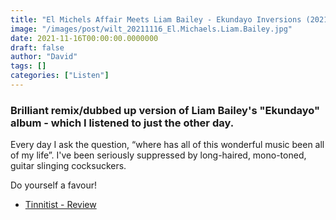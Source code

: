 ```yaml
---
title: "El Michels Affair Meets Liam Bailey - Ekundayo Inversions (2021)"
image: "/images/post/wilt_20211116_El.Michaels.Liam.Bailey.jpg"
date: 2021-11-16T00:00:00.0000000
draft: false
author: "David"
tags: []
categories: ["Listen"]
---
```

### Brilliant remix/dubbed up version of Liam Bailey's "Ekundayo" album - which I listened to just the other day.

 Every day I ask the question, “where has all of this wonderful music been all of my life”. I've been seriously suppressed by long-haired, mono-toned, guitar slinging cocksuckers.

 Do yourself a favour!

-  [Tinnitist - Review](https://duckduckgo.com?ia=web&amp;q=El%20Michels%20Affair%20Meets%20Liam%20Bailey%20review&amp;t=vivaldi)